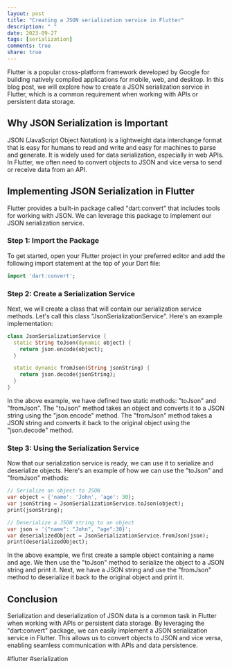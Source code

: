 ```yaml
---
layout: post
title: "Creating a JSON serialization service in Flutter"
description: " "
date: 2023-09-27
tags: [serialization]
comments: true
share: true
---
```


Flutter is a popular cross-platform framework developed by Google for building natively compiled applications for mobile, web, and desktop. In this blog post, we will explore how to create a JSON serialization service in Flutter, which is a common requirement when working with APIs or persistent data storage.

## Why JSON Serialization is Important

JSON (JavaScript Object Notation) is a lightweight data interchange format that is easy for humans to read and write and easy for machines to parse and generate. It is widely used for data serialization, especially in web APIs. In Flutter, we often need to convert objects to JSON and vice versa to send or receive data from an API.

## Implementing JSON Serialization in Flutter

Flutter provides a built-in package called "dart:convert" that includes tools for working with JSON. We can leverage this package to implement our JSON serialization service.

### Step 1: Import the Package

To get started, open your Flutter project in your preferred editor and add the following import statement at the top of your Dart file:

```dart
import 'dart:convert';
```

### Step 2: Create a Serialization Service

Next, we will create a class that will contain our serialization service methods. Let's call this class "JsonSerializationService". Here's an example implementation:

```dart
class JsonSerializationService {
  static String toJson(dynamic object) {
    return json.encode(object);
  }

  static dynamic fromJson(String jsonString) {
    return json.decode(jsonString);
  }
}
```

In the above example, we have defined two static methods: "toJson" and "fromJson". The "toJson" method takes an object and converts it to a JSON string using the "json.encode" method. The "fromJson" method takes a JSON string and converts it back to the original object using the "json.decode" method.

### Step 3: Using the Serialization Service

Now that our serialization service is ready, we can use it to serialize and deserialize objects. Here's an example of how we can use the "toJson" and "fromJson" methods:

```dart
// Serialize an object to JSON
var object = {'name': 'John', 'age': 30};
var jsonString = JsonSerializationService.toJson(object);
print(jsonString);

// Deserialize a JSON string to an object
var json = '{"name": "John", "age":30}';
var deserializedObject = JsonSerializationService.fromJson(json);
print(deserializedObject);
```

In the above example, we first create a sample object containing a name and age. We then use the "toJson" method to serialize the object to a JSON string and print it. Next, we have a JSON string and use the "fromJson" method to deserialize it back to the original object and print it.

## Conclusion

Serialization and deserialization of JSON data is a common task in Flutter when working with APIs or persistent data storage. By leveraging the "dart:convert" package, we can easily implement a JSON serialization service in Flutter. This allows us to convert objects to JSON and vice versa, enabling seamless communication with APIs and data persistence.

#flutter #serialization